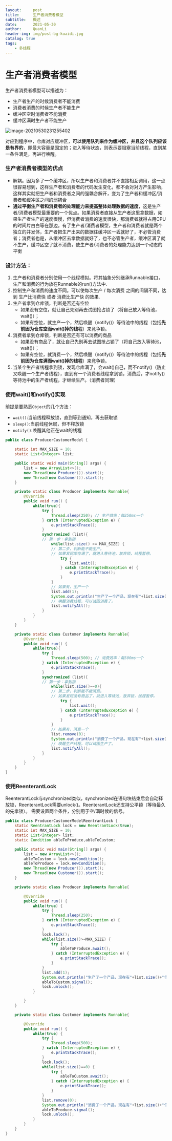 ```yaml
---
layout:     post
title:      生产者消费者模型
subtitle:   概述
date:       2021-05-30
author:     QuanLi
header-img: img/post-bg-kuaidi.jpg
catalog: true
tags:
    - 多线程
---
```


# 生产者消费者模型

生产者消费者模型可以描述为：

- 生产者生产的时候消费者不能消费
- 消费者消费的时候生产者不能生产
- 缓冲区空时消费者不能消费
- 缓冲区满时生产者不能生产

![image-20210530231255402](C:\Users\ql\AppData\Roaming\Typora\typora-user-images\image-20210530231255402.png)

对应到程序中，仓库对应缓冲区，**可以使用队列来作为缓冲区，并且这个队列应该是有界的**，即最大容量是固定的；进入等待状态，则表示要阻塞当前线程，直到某一条件满足，再进行唤醒。

### 生产者消费者模型的优点

- 解耦。因为多了一个缓冲区，所以生产者和消费者并不直接相互调用，这一点很容易想到，这样生产者和消费者的代码发生变化，都不会对对方产生影响，这样其实就把生产者和消费者之间的强耦合解开，变为了生产者和缓冲区/消费者和缓冲区之间的弱耦合
- **通过平衡生产者和消费者的处理能力来提高整体处理数据的速度**，这是生产者/消费者模型最重要的一个优点。如果消费者直接从生产者这里拿数据，如果生产者生产的速度很慢，但消费者消费的速度很快，那消费者就得占用CPU的时间片白白等在那边。有了生产者/消费者模型，生产者和消费者就是两个独立的并发体，生产者把生产出来的数据往缓冲区一丢就好了，不必管消费者；消费者也是，从缓冲区去拿数据就好了，也不必管生产者，缓冲区满了就不生产，缓冲区空了就不消费，使生产者/消费者的处理能力达到一个动态的平衡

### 设计方法：

1. 生产者和消费者分别使用一个线程模拟。将其抽象分别继承Runnable接口，生产和消费的行为放在Runnable的run()方法中.
2. 控制生产和消费的速度不同。可以使每次生产 / 每次消费 之间的间隔不同，达到 生产比消费快 或者 消费比生产快 的效果.
3. 生产者拿到仓库锁，判断是否还有空位
   - 如果没有空位，就让自己先别再去试图抢占锁了（将自己放入等待池，wait()）；
   - 如果有空位，就生产一个，然后唤醒（notify()）等待池中的线程（包括**先前因为仓库空而wait()掉的线程**）来竞争锁。
4. 消费者拿到仓库锁，判断是否还有可以消费的商品
   - 如果没有商品了，就让自己先别再去试图抢占锁了（将自己放入等待池，wait()）；
   - 如果有空位，就消费一个，然后唤醒（notify()）等待池中的线程（包括**先前因为仓库满而wait()掉的线程**）来竞争锁。
5. 当某个生产者线程拿到锁，发现仓库满了，会wait()自己，而不notify()（防止又唤醒一个生产者线程），直到有一个消费者线程拿到锁，消费后，才notify()等待池中的生产者线程，才继续生产。（消费者同理）

### 使用wait()和notify()实现

前提是要熟悉`Object`的几个方法：

- `wait()`:当前线程释放锁，直到等到通知，再去获取锁
- `sleep()`:当前线程休眠，但不释放锁
- `notify()`:唤醒其他正在wait的线程

~~~java
public class ProducerCustomerModel {

    static int MAX_SIZE = 10;
    static List<Integer> list;

    public static void main(String[] args) {
        list = new ArrayList<>();
        new Thread(new Producer()).start();
        new Thread(new Customer()).start();
    }

    private static class Producer implements Runnable{
        @Override
        public void run() {
            while(true){
                try {
                    Thread.sleep(250); // 生产效率：每250ms一个
                } catch (InterruptedException e) {
                    e.printStackTrace();
                }
                synchronized (list){
                // 第一步：拿到锁
                    while(list.size() >= MAX_SIZE) {
                    // 第二步，判断能不能生产。
                    // 如果发现库存满了，就进入等待池，放弃锁，线程暂停。
                        try {
                            list.wait();
                        } catch (InterruptedException e) {
                            e.printStackTrace();
                        }
                    }
                    // 如果有，生产一个
                    list.add(1);
                    System.out.println("生产了一个产品，现在有"+list.size()+"个产品。");
                    // 唤醒消费线程，可以试图消费了。
                    list.notifyAll();
                }
            }
        }
    }

    private static class Customer implements Runnable{
        @Override
        public void run() {
            while(true){
                try {
                    Thread.sleep(500); // 消费效率：每500ms一个
                } catch (InterruptedException e) {
                    e.printStackTrace();
                }
                synchronized (list){
                // 第一步：拿到锁
                    while(list.size()==0){
                    // 第二步，判断能不能消费。
                    // 如果发现没有商品了，就进入等待池，放弃锁，线程暂停。
                        try {
                            list.wait();
                        } catch (InterruptedException e) {
                            e.printStackTrace();
                        }
                    }
                    // 如果有，消费一个
                    list.remove(0);
                    System.out.println("消费了一个产品，现在有"+list.size()+"个产品。");
                    // 唤醒生产线程，可以试图生产了。
                    list.notifyAll();
                }
            }
        }
    }
}
~~~

###  使用ReenterantLock

​	ReenterantLock与synchronized类似，synchronized在语句块结束后会自动释放锁，ReenterantLock需要unlock()。ReenterantLock还支持公平锁（等待最久的先拿锁）。 需要设置两个条件，分别用于空/满时候的信号。

~~~java
public class ProducerCustomerModelReentrantLock {
    static ReentrantLock lock = new ReentrantLock(true);
    static int MAX_SIZE = 10;
    static List<Integer> list;
    static Condition ableToProduce,ableToCustom;

    public static void main(String[] args) {
        list = new ArrayList<>();
        ableToCustom = lock.newCondition();
        ableToProduce = lock.newCondition();
        new Thread(new Producer()).start();
        new Thread(new Customer()).start();
    }

    private static class Producer implements Runnable{

        @Override
        public void run() {
            while(true) {
                try {
                    Thread.sleep(250);
                } catch (InterruptedException e) {
                    e.printStackTrace();
                }
                lock.lock();
                while(list.size()>=MAX_SIZE) {
                    try {
                        ableToProduce.await();
                    } catch (InterruptedException e) {
                        e.printStackTrace();
                    }
                }
                list.add(1);
                System.out.println("生产了一个产品，现在有"+list.size()+"个产品。");
                ableToCustom.signal();
                lock.unlock();
            }

        }
    }

    private static class Customer implements Runnable{

        @Override
        public void run() {
            while(true) {
                try {
                    Thread.sleep(500);
                } catch (InterruptedException e) {
                    e.printStackTrace();
                }
                lock.lock();
                while(list.size()==0) {
                    try {
                        ableToCustom.await();
                    } catch (InterruptedException e) {
                        e.printStackTrace();
                    }
                }
                list.remove(0);
                System.out.println("消费了一个产品，现在有"+list.size()+"个产品。");
                ableToProduce.signal();
                lock.unlock();
            }
        }
    }
}
~~~

